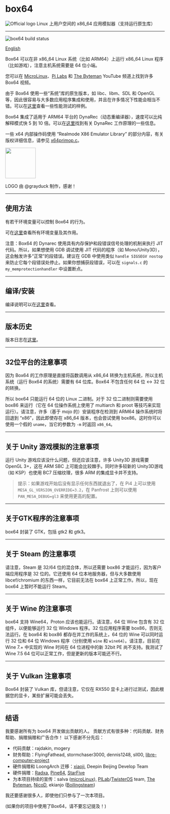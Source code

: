 # box64

![Official logo](img/Box64Logo.png "Official Logo")
Linux 上用户空间的 x86_64 应用模拟器（支持运行原生库）

----
![box64 build status](https://app.travis-ci.com/ptitSeb/box64.svg?branch=main)

[English](README.md)

Box64 可以在非 x86_64 Linux 系统（比如 ARM64）上运行 x86_64 Linux 程序（比如游戏），注意主机系统需要是 64 位小端。

您可以在 [MicroLinux](https://www.youtube.com/channel/UCwFQAEj1lp3out4n7BeBatQ)、[Pi Labs](https://www.youtube.com/channel/UCgfQjdc5RceRlTGfuthBs7g) 和 [The Byteman](https://www.youtube.com/channel/UCEr8lpIJ3B5Ctc5BvcOHSnA) YouTube 频道上找到许多 Box64 视频。

由于 Box64 使用一些“系统”库的原生版本，如 libc、libm、SDL 和 OpenGL 等，因此很容易与大多数应用程序集成和使用，并且在许多情况下性能会相当不错。可以在[这里](https://box86.org/index.php/2021/06/game-performances/)查看一些性能测试的样例。

Box64 集成了适用于 ARM64 平台的 DynaRec（动态重编译器），速度可以比纯解释模式快 5 到 10 倍。可以在[这里](https://box86.org/2021/07/inner-workings-a-high%E2%80%91level-view-of-box86-and-a-low%E2%80%91level-view-of-the-dynarec/)找到有关 DynaRec 工作原理的一些信息。

一些 x64 内部操作码使用 “Realmode X86 Emulator Library” 的部分内容，有关版权详细信息，请参见 [x64primop.c](../src/emu/x64primop.c)。

<img src="img/Box64Icon.png" width="96" height="96">

LOGO 由 @grayduck 制作，感谢！

----

使用方法
----

有若干环境变量可以控制 Box64 的行为。

可在[这里](USAGE.md)查看所有环境变量及其作用。

注意：Box64 的 Dynarec 使用具有内存保护和段错误信号处理的机制来执行 JIT 代码。所以，如果想使用 GDB 调试使用 JIT 代码的程序（如 Mono/Unity3D），这会触发许多“正常”的段错误。建议在 GDB 中使用类似 `handle SIGSEGV nostop` 来防止它每个段错误处停止。如果你想捕获段错误，可以在 `signals.c` 的 `my_memprotectionhandler` 中设置断点。

----

编译/安装
----

编译说明可以在[这里](COMPILE.md)查看。

----

版本历史
----

版本日志在[这里](CHANGELOG.md)。

----

32位平台的注意事项
----

因为 Box64 的工作原理是直接将函数调用从 x86_64 转换为主机系统，所以主机系统（运行 Box64 的系统）需要有 64 位库。Box64 不包含任何 64 位 <-> 32 位的转换。

所以 box64 只能运行 64 位的 Linux 二进制。对于 32 位二进制则需要使用 box86 来运行（它在 64 位操作系统上使用了 multiarch 和 proot 等技巧来实现运行）。请注意，许多（基于 mojo 的）安装程序在检测到 ARM64 操作系统时将回退到 “x86”，因此即使存在 x86_64 版本，也会尝试使用 box86。这时你可以使用一个假的 `uname`，当它的参数为 `-m` 时返回 `x86_64`。

----

关于 Unity 游戏模拟的注意事项
----

运行 Unity 游戏应该没什么问题，但还应该注意，许多 Unity3D 游戏需要 OpenGL 3+，这在 ARM SBC 上可能会比较棘手。同时许多较新的 Unity3D游戏（如 KSP）也使用 BC7 压缩纹理，很多 ARM 的集成显卡并不支持。

> 提示：如果游戏开始后没有显示任何东西就退出了，在 Pi4 上可以使用 `MESA_GL_VERSION_OVERRIDE=3.2`，在 Panfrost 上则可以使用 `PAN_MESA_DEBUG=gl3` 来使用更高的配置。

----

关于GTK程序的注意事项
----

box64 封装了 GTK，包括 gtk2 和 gtk3。

----

关于 Steam 的注意事项
----

请注意，Steam 是 32/64 位的混合体，所以还需要 box86 才能运行，因为客户端应用程序是 32 位的。它还使用 64 位本地服务器，但与大多数使用 libcef/chromium 的东西一样，它目前无法在 box64 上正常工作。所以，现在 box64 上暂时不能运行 Steam。

----

关于 Wine 的注意事项
----

box64 支持 Wine64，Proton 应该也能运行。请注意，64 位 Wine 包含有 32 位组件，以便能够运行 32 位 Windows 程序。32 位应用程序需要 box86，否则无法运行。在 box64 和 box86 都存在并工作的系统上，64 位的 Wine 可以同时运行 32 位和 64 位 Windows 程序（分别使用 `wine` 和 `wine64`）。请注意，目前在 Wine 7.+ 中实现的 Wine 时间在 64 位进程中的新 32bit PE 尚不支持。我测试了 Wine 7.5 64 位可以正常工作，但是更新的版本可能还不行。

----

关于 Vulkan 注意事项
----

Box64 封装了 Vulkan 库，但请注意，它仅在 RX550 显卡上进行过测试，因此根据您的显卡，某些扩展可能会丢失。

----

结语
----

我要感谢所有为 box64 开发做出贡献的人。
贡献方式有很多种：代码贡献、财务帮助、捐赠捐赠和广告合作！
以下感谢不分先后： 

 * 代码贡献：rajdakin, mogery
 * 财务帮助：FlyingFathead, stormchaser3000, dennis1248, sll00, [libre-computer-project](https://libre.computer/)
 * 硬件捐赠和 LoongArch 迁移：[xiaoji](https://www.linuxgame.cn/), Deepin Beijing Develop Team
 * 硬件捐赠：[Radxa](https://rockpi.org/), [Pine64](https://www.pine64.org/), [StarFive](https://rvspace.org/)
 * 为本项目持续的宣传：salva ([microLinux](https://www.youtube.com/channel/UCwFQAEj1lp3out4n7BeBatQ)), [PILab](https://www.youtube.com/channel/UCgfQjdc5RceRlTGfuthBs7g)/[TwisterOS](https://twisteros.com/) team, [The Byteman](https://www.youtube.com/channel/UCEr8lpIJ3B5Ctc5BvcOHSnA), [NicoD](https://www.youtube.com/channel/UCpv7NFr0-9AB5xoklh3Snhg), ekianjo ([Boilingsteam](https://boilingsteam.com/))

我还要感谢很多人，即使他们只参与了一次本项目。

(如果你的项目中使用了Box64，请不要忘记提及！)
